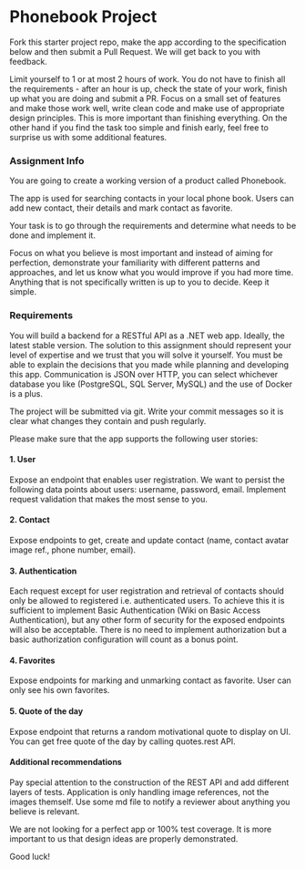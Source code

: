 # Phonebook Project

Fork this starter project repo, make the app according to the specification below and then submit a Pull Request. We will get back to you with feedback.

Limit yourself to 1 or at most 2 hours of work. You do not have to finish all the requirements - after an hour is up, check the state of your work, finish up what you are doing and submit a PR. Focus on a small set of features and make those work well, write clean code and make use of appropriate design principles. This is more important than finishing everything. On the other hand if you find the task too simple and finish early, feel free to surprise us with some additional features.

### Assignment Info

You are going to create a working version of a product called Phonebook.

The app is used for searching contacts in your local phone book. Users can add new contact, their details and mark contact as favorite.

Your task is to go through the requirements and determine what needs to be done and implement it.

Focus on what you believe is most important and instead of aiming for perfection, demonstrate your familiarity with different patterns and approaches, and let us know what you would improve if you had more time. Anything that is not specifically written is up to you to decide. Keep it simple.

### Requirements

You will build a backend for a RESTful API as a .NET web app. Ideally, the latest stable version. The solution to this assignment should represent your level of expertise and we trust that you will solve it yourself. You must be able to explain the decisions that you made while planning and developing this app. Communication is JSON over HTTP, you can select whichever database you like (PostgreSQL, SQL Server, MySQL) and the use of Docker is a plus.

The project will be submitted via git. Write your commit messages so it is clear what changes they contain and push regularly.

Please make sure that the app supports the following user stories:

#### 1. User

Expose an endpoint that enables user registration. We want to persist the following data points about users: username, password, email. Implement request validation that makes the most sense to you.

#### 2. Contact

Expose endpoints to get, create and update contact (name, contact avatar image ref., phone number, email).

#### 3. Authentication

Each request except for user registration and retrieval of contacts should only be allowed to registered i.e. authenticated users. To achieve this it is sufficient to implement Basic Authentication (Wiki on Basic Access Authentication), but any other form of security for the exposed endpoints will also be acceptable. There is no need to implement authorization but a basic authorization configuration will count as a bonus point.

#### 4. Favorites

Expose endpoints for marking and unmarking contact as favorite. User can only see his own favorites.

#### 5. Quote of the day

Expose endpoint that returns a random motivational quote to display on UI. You can get free quote of the day by calling quotes.rest API.

#### Additional recommendations

Pay special attention to the construction of the REST API and add different layers of tests. Application is only handling image references, not the images themself. Use some md file to notify a reviewer about anything you believe is relevant.

We are not looking for a perfect app or 100% test coverage. It is more important to us that design ideas are properly demonstrated.

Good luck!


